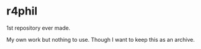 # r4phil

1st repository ever made. 

My own work but nothing to use. Though I want to keep this as an archive.
